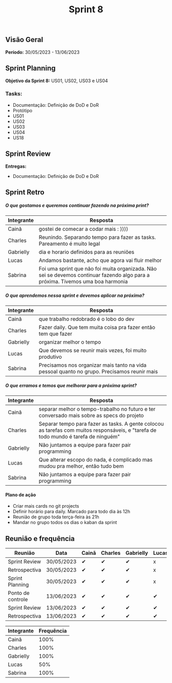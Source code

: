 <h1 align="center"><b>Sprint 8</b></h1>

<br>

## Visão Geral

**Período:** 30/05/2023 - 13/06/2023 <br>

## Sprint Planning

**Objetivo da Sprint 8:** US01, US02, US03 e US04

### Tasks:

- Documentação: Definição de DoD e DoR
- Protótipo
- US01
- US02
- US03
- US04
- US18


## Sprint Review

**Entregas:**
- Documentação: Definição de DoD e DoR

## Sprint Retro

##### O que gostamos e queremos continuar fazendo na próxima print?
|**Integrante**|**Resposta**|
|--------------|------------|
| Cainã        | gostei de comecar a codar mais : ))))      |
| Charles      | Reunindo. Separando tempo para fazer as tasks. Pareamento é muito legal         |
| Gabrielly    | dia e horario definidos para as reuniões      |
| Lucas        | Andamos bastante, acho que agora vai fluir melhor         |
| Sabrina      | Foi uma sprint que não foi muita organizada. Não sei se devemos continuar fazendo algo para a próxima. Tivemos uma boa harmonia       |
##### O que aprendemos nessa sprint e devemos aplicar na próxima?
|**Integrante**|**Resposta**|
|--------------|------------|
| Cainã        | que trabalho redobrado é o lobo do dev     |
| Charles      | Fazer daily. Que tem muita coisa pra fazer então tem que fazer         |
| Gabrielly    | organizar melhor o tempo   |
| Lucas        | Que devemos se reunir mais vezes, foi muito produtivo          |
| Sabrina      | Precisamos nos organizar mais tanto na vida pessoal quanto no grupo. Precisamos reunir mais       |
##### O que erramos e temos que melhorar para a próxima sprint?
|**Integrante**|**Resposta**|
|--------------|------------|
| Cainã        | separar melhor o tempo-trabalho no futuro e ter conversado mais sobre as specs do projeto        |
| Charles      | Separar tempo para fazer as tasks. A gente colocou as tarefas com muitos responsáveis, e "tarefa de todo mundo é tarefa de ninguém"        |
| Gabrielly    | Não juntamos a equipe para fazer pair programming         |
| Lucas        | Que alterar escopo do nada, é complicado mas mudou pra melhor, então tudo bem          |
| Sabrina      | Não juntamos a equipe para fazer pair programming       |


#### Plano de ação
- Criar mais cards no git projects
- Definir horário para daily. Marcado para todo dia às 12h 
- Reunião de grupo toda terça-feira às 21h
- Mandar no grupo todos os dias o kaban da sprint

## Reunião e frequência

|  **Reunião**   |  **Data**  |**Cainã**| **Charles** | **Gabrielly** | **Lucas** | **Sabrina** |
|----------------|------------| ------- |-------------|---------------|-----------|-------------|
| Sprint Review  | 30/05/2023 |    ✔    |     ✔      |      ✔        |     x     |     ✔      |
| Retrospectiva  | 30/05/2023 |    ✔    |     ✔      |      ✔        |     x     |     ✔      |
| Sprint Planning| 30/05/2023 |    ✔    |     ✔      |      ✔        |     x     |     ✔      |
|Ponto de controle| 13/06/2023|    ✔    |     ✔      |      ✔        |     ✔     |     ✔      |
| Sprint Review  | 13/06/2023 |    ✔    |     ✔      |      ✔        |     ✔     |     ✔      |
| Retrospectiva  | 13/06/2023 |    ✔    |     ✔      |      ✔        |     ✔     |     ✔      |


|**Integrante**|**Frequência**|
|--------------|--------------|
| Cainã        |  100%        |
| Charles      |  100%        |
| Gabrielly    |  100%        |
| Lucas        |  50%         |
| Sabrina      |  100%        |

